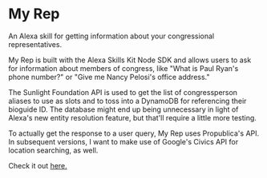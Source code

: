 # My Rep
An Alexa skill for getting information about your congressional representatives.

My Rep is built with the Alexa Skills Kit Node SDK and allows users to ask for information about members of congress, like "What is Paul Ryan's phone number?" or "Give me Nancy Pelosi's office address."

The Sunlight Foundation API is used to get the list of congressperson aliases to use as slots and to toss into a DynamoDB for referencing their bioguide ID. The database might end up being unnecessary in light of Alexa's new entity resolution feature, but that'll require a little more testing. 

To actually get the response to a user query, My Rep uses Propublica's API. In subsequent versions, I want to make use of Google's Civics API for location searching, as well. 

Check it out [here.](https://www.amazon.com/John-Carney-My-Rep/dp/B07469Y9GT/)
